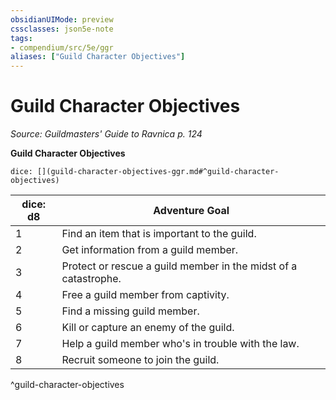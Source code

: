 ```yaml
---
obsidianUIMode: preview
cssclasses: json5e-note
tags:
- compendium/src/5e/ggr
aliases: ["Guild Character Objectives"]
---
```

# Guild Character Objectives
*Source: Guildmasters' Guide to Ravnica p. 124* 

**Guild Character Objectives**

`dice: [](guild-character-objectives-ggr.md#^guild-character-objectives)`

| dice: d8 | Adventure Goal |
|----------|----------------|
| 1 | Find an item that is important to the guild. |
| 2 | Get information from a guild member. |
| 3 | Protect or rescue a guild member in the midst of a catastrophe. |
| 4 | Free a guild member from captivity. |
| 5 | Find a missing guild member. |
| 6 | Kill or capture an enemy of the guild. |
| 7 | Help a guild member who's in trouble with the law. |
| 8 | Recruit someone to join the guild. |
^guild-character-objectives